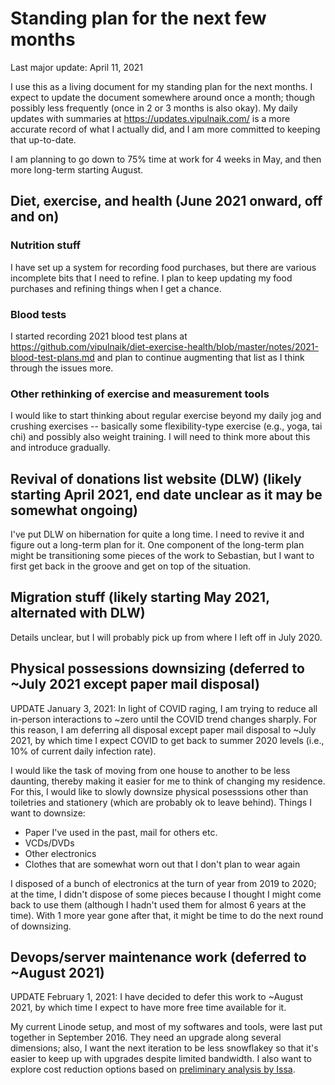 # Standing plan for the next few months

Last major update: April 11, 2021

I use this as a living document for my standing plan for the next
months. I expect to update the document somewhere around once a month;
though possibly less frequently (once in 2 or 3 months is also
okay). My daily updates with summaries at
https://updates.vipulnaik.com/ is a more accurate record of what I
actually did, and I am more committed to keeping that up-to-date.

I am planning to go down to 75% time at work for 4 weeks in May, and
then more long-term starting August.

## Diet, exercise, and health (June 2021 onward, off and on)

### Nutrition stuff

I have set up a system for recording food purchases, but there are
various incomplete bits that I need to refine. I plan to keep updating
my food purchases and refining things when I get a chance.

### Blood tests

I started recording 2021 blood test plans at
https://github.com/vipulnaik/diet-exercise-health/blob/master/notes/2021-blood-test-plans.md
and plan to continue augmenting that list as I think through the
issues more.

### Other rethinking of exercise and measurement tools

I would like to start thinking about regular exercise beyond my daily
jog and crushing exercises -- basically some flexibility-type exercise
(e.g., yoga, tai chi) and possibly also weight training. I will need
to think more about this and introduce gradually.

## Revival of donations list website (DLW) (likely starting April 2021, end date unclear as it may be somewhat ongoing)

I've put DLW on hibernation for quite a long time. I need to revive it
and figure out a long-term plan for it. One component of the long-term
plan might be transitioning some pieces of the work to Sebastian, but
I want to first get back in the groove and get on top of the
situation.

## Migration stuff (likely starting May 2021, alternated with DLW)

Details unclear, but I will probably pick up from where I left off in
July 2020.

## Physical possessions downsizing (deferred to ~July 2021 except paper mail disposal)

UPDATE January 3, 2021: In light of COVID raging, I am trying to
reduce all in-person interactions to ~zero until the COVID trend
changes sharply. For this reason, I am deferring all disposal except
paper mail disposal to ~July 2021, by which time I expect COVID to get
back to summer 2020 levels (i.e., 10% of current daily infection
rate).

I would like the task of moving from one house to another to be less
daunting, thereby making it easier for me to think of changing my
residence. For this, I would like to slowly downsize physical
posesssions other than toiletries and stationery (which are probably
ok to leave behind). Things I want to downsize:

* Paper I've used in the past, mail for others etc.
* VCDs/DVDs
* Other electronics
* Clothes that are somewhat worn out that I don't plan to wear again

I disposed of a bunch of electronics at the turn of year from 2019 to
2020; at the time, I didn't dispose of some pieces because I thought I
might come back to use them (although I hadn't used them for almost 6
years at the time). With 1 more year gone after that, it might be time
to do the next round of downsizing.

## Devops/server maintenance work (deferred to ~August 2021)

UPDATE February 1, 2021: I have decided to defer this work to ~August
2021, by which time I expect to have more free time available for it.

My current Linode setup, and most of my softwares and tools, were last
put together in September 2016. They need an upgrade along several
dimensions; also, I want the next iteration to be less snowflakey so
that it's easier to keep up with upgrades despite limited bandwidth. I
also want to explore cost reduction options based on [preliminary
analysis by
Issa](https://github.com/vipulnaik/working-drafts/issues/6).
